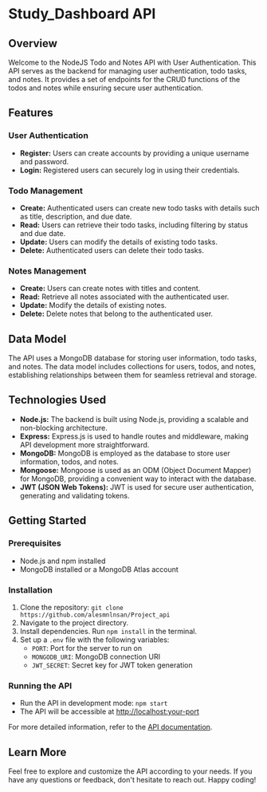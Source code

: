 # Study_Dashboard API

## Overview
Welcome to the NodeJS Todo and Notes API with User Authentication. This API serves as the backend for managing user authentication, todo tasks, and notes. It provides a set of endpoints for the CRUD functions of the todos and notes while ensuring secure user authentication.

## Features

### User Authentication
- **Register:** Users can create accounts by providing a unique username and password.
- **Login:** Registered users can securely log in using their credentials.

### Todo Management
- **Create:** Authenticated users can create new todo tasks with details such as title, description, and due date.
- **Read:** Users can retrieve their todo tasks, including filtering by status and due date.
- **Update:** Users can modify the details of existing todo tasks.
- **Delete:** Authenticated users can delete their todo tasks.

### Notes Management
- **Create:** Users can create notes with titles and content.
- **Read:** Retrieve all notes associated with the authenticated user.
- **Update:** Modify the details of existing notes.
- **Delete:** Delete notes that belong to the authenticated user.

## Data Model
The API uses a MongoDB database for storing user information, todo tasks, and notes. The data model includes collections for users, todos, and notes, establishing relationships between them for seamless retrieval and storage.

## Technologies Used
- **Node.js:** The backend is built using Node.js, providing a scalable and non-blocking architecture.
- **Express:** Express.js is used to handle routes and middleware, making API development more straightforward.
- **MongoDB:** MongoDB is employed as the database to store user information, todos, and notes.
- **Mongoose:** Mongoose is used as an ODM (Object Document Mapper) for MongoDB, providing a convenient way to interact with the database.
- **JWT (JSON Web Tokens):** JWT is used for secure user authentication, generating and validating tokens.

## Getting Started

### Prerequisites
- Node.js and npm installed
- MongoDB installed or a MongoDB Atlas account

### Installation
1. Clone the repository: `git clone https://github.com/alesmnlnsan/Project_api`
2. Navigate to the project directory.
3. Install dependencies. Run `npm install` in the terminal.
4. Set up a `.env` file with the following variables:
   - `PORT`: Port for the server to run on
   - `MONGODB_URI`: MongoDB connection URI
   - `JWT_SECRET`: Secret key for JWT token generation

### Running the API
- Run the API in development mode: `npm start`
- The API will be accessible at [http://localhost:your-port](http://localhost:your-port)

For more detailed information, refer to the [API documentation](#).

## Learn More
Feel free to explore and customize the API according to your needs. If you have any questions or feedback, don't hesitate to reach out. Happy coding!
